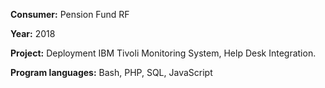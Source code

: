 **Consumer:**					Pension Fund RF

**Year:**						2018

**Project:** 					Deployment IBM Tivoli Monitoring System, Help Desk Integration.

**Program languages:**			Bash, PHP, SQL, JavaScript

